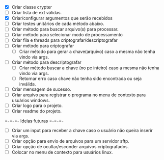 - [x] Criar classe crypter
- [ ] Criar lista de ext válidas.
- [x] Criar/configurar argumentos que serão recebidos
- [ ] Criar testes unitários de cada método abaixo.
- [ ] Criar método para buscar arquivo(s) para processar.
- [ ] Criar método para selecionar modo de processamento
- [ ] Criar fila e threads para criptografar/descriptografar
- [ ] Criar método para criptografar
  - [ ] Criar método para gerar a chave(arquivo) caso a mesma não tenha vindo via args.
- [ ] Criar método para descriptografar
  - [ ] Criar método buscar a chave (no pc inteiro) caso a mesma não tenha vindo via args.
  - [ ] Retornar erro caso chave não tenha sido encontrada ou seja inválida.
- [ ] Criar mensagem de sucesso.
- [ ] Criar arquivo para registrar o programa no menu de contexto para usuários windows.
- [ ] Criar logo para o projeto.
- [ ] Criar readme do projeto.  

=-=-=- Ideias futuras =-=-=-
  - [ ] Criar um input para receber a chave caso o usuário não queira inserir via args.
  - [ ] Criar opção para envio de arquivos para um servidor sftp.
  - [ ] Criar opção de ocultar/esconder arquivos criptografados.
  - [ ] Colocar no menu de contexto para usuários linux.